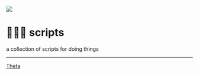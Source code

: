 ![](https://avatars0.githubusercontent.com/u/2897191?s=95&v=4)

# 🏃🏽💨 scripts

a collection of scripts for doing things

---

[Theta](https://www.theta.co.nz)
